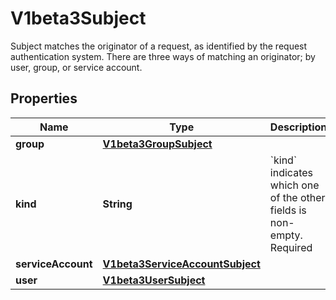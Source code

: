 

# V1beta3Subject

Subject matches the originator of a request, as identified by the request authentication system. There are three ways of matching an originator; by user, group, or service account.

## Properties

| Name | Type | Description | Notes |
|------------ | ------------- | ------------- | -------------|
|**group** | [**V1beta3GroupSubject**](V1beta3GroupSubject.md) |  |  [optional] |
|**kind** | **String** | &#x60;kind&#x60; indicates which one of the other fields is non-empty. Required |  |
|**serviceAccount** | [**V1beta3ServiceAccountSubject**](V1beta3ServiceAccountSubject.md) |  |  [optional] |
|**user** | [**V1beta3UserSubject**](V1beta3UserSubject.md) |  |  [optional] |



